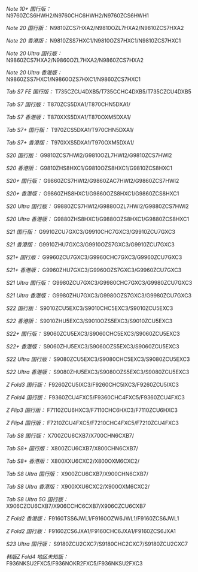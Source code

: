 *Note 10+ 国行版：*
N9760ZCS6HWH2/N9760CHC6HWH2/N9760ZCS6HWH1

*Note 20 国行版：*
N9810ZCS7HXA2/N9810OZL7HXA2/N9810ZCS7HXA2

*Note 20 香港版：*
N9810ZSS7HXC1/N9810OZS7HXC1/N9810ZCS7HXC1

*Note 20 Ultra 国行版：*
N9860ZCS7HXA2/N9860OZL7HXA2/N9860ZCS7HXA2

*Note 20 Ultra 香港版：*
N9860ZSS7HXC1/N9860OZS7HXC1/N9860ZCS7HXC1

*Tab S7 FE 国行版：*
T735CZCU4DXB5/T735CCHC4DXB5/T735CZCU4DXB5

*Tab S7 国行版：*
T870ZCS5DXA1/T870CHN5DXA1/

*Tab S7 香港版：*
T870XXS5DXA1/T870OXM5DXA1/

*Tab S7+ 国行版：*
T970ZCS5DXA1/T970CHN5DXA1/

*Tab S7+ 香港版：*
T970XXS5DXA1/T970OXM5DXA1/

*S20 国行版：*
G9810ZCS7HWI2/G9810OZL7HWI2/G9810ZCS7HWI2

*S20 香港版：*
G9810ZHS8HXC1/G9810OZS8HXC1/G9810ZCS8HXC1

*S20+ 国行版：*
G9860ZCS7HWI2/G9860ZAC7HWI2/G9860ZCS7HWI2

*S20+ 香港版：*
G9860ZHS8HXC1/G9860OZS8HXC1/G9860ZCS8HXC1

*S20 Ultra 国行版：*
G9880ZCS7HWI2/G9880OZL7HWI2/G9880ZCS7HWI2

*S20 Ultra 香港版：*
G9880ZHS8HXC1/G9880OZS8HXC1/G9880ZCS8HXC1

*S21 国行版：*
G9910ZCU7GXC3/G9910CHC7GXC3/G9910ZCU7GXC3

*S21 香港版：*
G9910ZHU7GXC3/G9910OZS7GXC3/G9910ZCU7GXC3

*S21+ 国行版：*
G9960ZCU7GXC3/G9960CHC7GXC3/G9960ZCU7GXC3

*S21+ 香港版：*
G9960ZHU7GXC3/G9960OZS7GXC3/G9960ZCU7GXC3

*S21 Ultra 国行版：*
G9980ZCU7GXC3/G9980CHC7GXC3/G9980ZCU7GXC3

*S21 Ultra 香港版：*
G9980ZHU7GXC3/G9980OZS7GXC3/G9980ZCU7GXC3

*S22 国行版：*
S9010ZCU5EXC3/S9010CHC5EXC3/S9010ZCU5EXC3

*S22 香港版：*
S9010ZHU5EXC3/S9010OZS5EXC3/S9010ZCU5EXC3

*S22+ 国行版：*
S9060ZCU5EXC3/S9060CHC5EXC3/S9060ZCU5EXC3

*S22+ 香港版：*
S9060ZHU5EXC3/S9060OZS5EXC3/S9060ZCU5EXC3

*S22 Ultra 国行版：*
S9080ZCU5EXC3/S9080CHC5EXC3/S9080ZCU5EXC3

*S22 Ultra 香港版：*
S9080ZHU5EXC3/S9080OZS5EXC3/S9080ZCU5EXC3

*Z Fold3 国行版：*
F9260ZCU5IXC3/F9260CHC5IXC3/F9260ZCU5IXC3

*Z Fold4 国行版：*
F9360ZCU4FXC5/F9360CHC4FXC5/F9360ZCU4FXC3

*Z Flip3 国行版：*
F7110ZCU6HXC3/F7110CHC6HXC3/F7110ZCU6HXC3

*Z Flip4 国行版：*
F7210ZCU4FXC5/F7210CHC4FXC5/F7210ZCU4FXC3

*Tab S8 国行版：*
X700ZCU6CXB7/X700CHN6CXB7/

*Tab S8+ 国行版：*
X800ZCU6CXB7/X800CHN6CXB7/

*Tab S8+ 香港版：*
X800XXU6CXC2/X800OXM6CXC2/

*Tab S8 Ultra 国行版：*
X900ZCU6CXB7/X900CHN6CXB7/

*Tab S8 Ultra 香港版：*
X900XXU6CXC2/X900OXM6CXC2/

*Tab S8 Ultra 5G 国行版：*
X906CZCU6CXB7/X906CCHC6CXB7/X906CZCU6CXB7

*Z Fold2 香港版：*
F9160TSS6JWL1/F9160OZW6JWL1/F9160ZCS6JWL1

*Z Fold2 国行版：*
F9160ZCS6JXA1/F9160CHC6JXA1/F9160ZCS6JXA1

*S23 Ultra 国行版：*
S9180ZCU2CXC7/S9180CHC2CXC7/S9180ZCU2CXC7

*韩版Z Fold4 地区未知版：*
F936NKSU2FXC5/F936NOKR2FXC5/F936NKSU2FXC3

